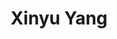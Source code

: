 ---
layout: member
title: Xinyu Yang
position: PhD Student
twitter: momo60350372
github: xinnyuY
scholar: 
image: /images/team/xinyu-yang.png
most-recent-degree: MSc, University of Glasgow, 2019
---